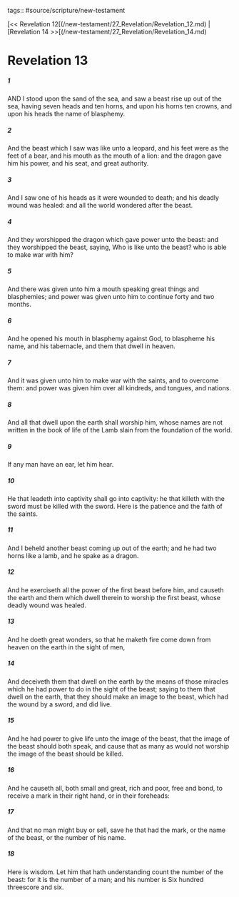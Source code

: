tags:: #source/scripture/new-testament

[<< Revelation 12[(/new-testament/27_Revelation/Revelation_12.md) | [Revelation 14 >>[(/new-testament/27_Revelation/Revelation_14.md)

# Revelation 13

##### 1

AND I stood upon the sand of the sea, and saw a beast rise up out of the sea, having seven heads and ten horns, and upon his horns ten crowns, and upon his heads the name of blasphemy.

##### 2

And the beast which I saw was like unto a leopard, and his feet were as the feet of a bear, and his mouth as the mouth of a lion: and the dragon gave him his power, and his seat, and great authority.

##### 3

And I saw one of his heads as it were wounded to death; and his deadly wound was healed: and all the world wondered after the beast.

##### 4

And they worshipped the dragon which gave power unto the beast: and they worshipped the beast, saying, Who is like unto the beast? who is able to make war with him?

##### 5

And there was given unto him a mouth speaking great things and blasphemies; and power was given unto him to continue forty and two months.

##### 6

And he opened his mouth in blasphemy against God, to blaspheme his name, and his tabernacle, and them that dwell in heaven.

##### 7

And it was given unto him to make war with the saints, and to overcome them: and power was given him over all kindreds, and tongues, and nations.

##### 8

And all that dwell upon the earth shall worship him, whose names are not written in the book of life of the Lamb slain from the foundation of the world.

##### 9

If any man have an ear, let him hear.

##### 10

He that leadeth into captivity shall go into captivity: he that killeth with the sword must be killed with the sword. Here is the patience and the faith of the saints.

##### 11

And I beheld another beast coming up out of the earth; and he had two horns like a lamb, and he spake as a dragon.

##### 12

And he exerciseth all the power of the first beast before him, and causeth the earth and them which dwell therein to worship the first beast, whose deadly wound was healed.

##### 13

And he doeth great wonders, so that he maketh fire come down from heaven on the earth in the sight of men,

##### 14

And deceiveth them that dwell on the earth by the means of those miracles which he had power to do in the sight of the beast; saying to them that dwell on the earth, that they should make an image to the beast, which had the wound by a sword, and did live.

##### 15

And he had power to give life unto the image of the beast, that the image of the beast should both speak, and cause that as many as would not worship the image of the beast should be killed.

##### 16

And he causeth all, both small and great, rich and poor, free and bond, to receive a mark in their right hand, or in their foreheads:

##### 17

And that no man might buy or sell, save he that had the mark, or the name of the beast, or the number of his name.

##### 18

Here is wisdom. Let him that hath understanding count the number of the beast: for it is the number of a man; and his number is Six hundred threescore and six.
